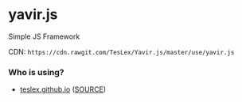 # yavir.js
Simple JS Framework

CDN: ```https://cdn.rawgit.com/TesLex/Yavir.js/master/use/yavir.js```


### Who is using?
- [teslex.github.io](https://teslex.github.io) ([SOURCE](https://github.com/TesLex/teslex.github.io/tree/source))
